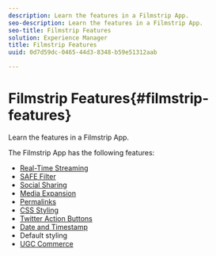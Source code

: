 ```yaml
---
description: Learn the features in a Filmstrip App.
seo-description: Learn the features in a Filmstrip App.
seo-title: Filmstrip Features
solution: Experience Manager
title: Filmstrip Features
uuid: 0d7d59dc-0465-44d3-8348-b59e51312aab

---
```


# Filmstrip Features{#filmstrip-features}

Learn the features in a Filmstrip App.

The Filmstrip App has the following features:

* [Real-Time Streaming](../../c-features-livefyre/c-content-behavior-features/c-streaming-real-time.md#c_streaming_real_time)
* [SAFE Filter](../../c-features-livefyre/c-about-moderation/c-moderation.md#c_moderation) 
* [Social Sharing](../../c-features-livefyre/c-social-sharing/c-social-sharing.md#c_social_sharing)
* [Media Expansion](/help/using/c-features-livefyre/c-enagement-features.md#section_pmq_ycm_d1b)
* [Permalinks](../../c-features-livefyre/c-content-collection-tags/c-permalinks.md#c_permalinks)
* [CSS Styling](../../c-features-livefyre/c-styling-features/c-css-styling-branding.md#c_css_styling_branding)
* [Twitter Action Buttons](/help/using/c-features-livefyre/c-enagement-features.md#section_uzm_ldm_d1b) 
* [Date and Timestamp](../../c-features-livefyre/c-styling-features/c-date-and-timestamp.md#c_date_and_timestamp)
* Default styling
* [UGC Commerce](../../c-features-livefyre/c-ugc-commerce.md#c_ugc_commerce)
